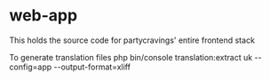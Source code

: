 # web-app
This holds the source code for partycravings' entire frontend stack

To generate translation files
php bin/console translation:extract uk --config=app --output-format=xliff